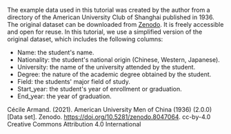 > 

The example data used in this tutorial was created by the author from a directory of the American University Club of Shanghai published in 1936. The original dataset can be downloaded from [Zenodo](https://zenodo.org/record/8047064). It is freely accessible and open for reuse. In this tutorial, we use a simplified version of the original dataset, which includes the following columns: 

  * Name: the student's name.
  * Nationality: the student's national origin (Chinese, Western, Japanese).
  * University: the name of the university attended by the student. 
  * Degree: the nature of the academic degree obtained by the student. 
  * Field: the students' major field of study.
  * Start_year: the student's year of enrollment or graduation. 
  * End_year: the year of graduation.  
  
  
Cécile Armand. (2021). American University Men of China (1936) (2.0.0) [Data set]. Zenodo. https://doi.org/10.5281/zenodo.8047064. cc-by-4.0 Creative Commons Attribution 4.0 International